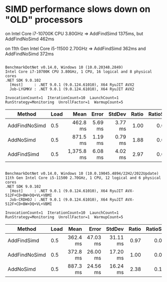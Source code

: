 # SIMD performance slows down on "OLD" processors

on Intel Core i7-10700K CPU 3.80GHz => AddFindSimd 1375ms, but AddFindNoSimd 462ms

on 11th Gen Intel Core i5-11500 2.70GHz => AddFindSimd 362ms and AddFindNoSimd 372ms

```

BenchmarkDotNet v0.14.0, Windows 10 (10.0.20348.2849)
Intel Core i7-10700K CPU 3.80GHz, 1 CPU, 16 logical and 8 physical cores
.NET SDK 9.0.102
  [Host]     : .NET 9.0.1 (9.0.124.61010), X64 RyuJIT AVX2
  Job-LYGMKV : .NET 9.0.1 (9.0.124.61010), X64 RyuJIT AVX2

InvocationCount=1  IterationCount=10  LaunchCount=1  
RunStrategy=Monitoring  UnrollFactor=1  WarmupCount=5  

```
| Method        | Load | Mean       | Error   | StdDev  | Ratio | RatioSD |
|-------------- |----- |-----------:|--------:|--------:|------:|--------:|
| AddFindNoSimd | 0.5  |   462.8 ms | 5.69 ms | 3.77 ms |  1.00 |    0.01 |
| AddNoSimd     | 0.5  |   871.5 ms | 1.19 ms | 0.79 ms |  1.88 |    0.01 |
| AddFindSimd   | 0.5  | 1,375.8 ms | 6.08 ms | 4.02 ms |  2.97 |    0.02 |

```

BenchmarkDotNet v0.14.0, Windows 10 (10.0.19045.4894/22H2/2022Update)
11th Gen Intel Core i5-11500 2.70GHz, 1 CPU, 12 logical and 6 physical cores
.NET SDK 9.0.102
  [Host]     : .NET 9.0.1 (9.0.124.61010), X64 RyuJIT AVX-512F+CD+BW+DQ+VL+VBMI
  Job-CRDHOJ : .NET 9.0.1 (9.0.124.61010), X64 RyuJIT AVX-512F+CD+BW+DQ+VL+VBMI

InvocationCount=1  IterationCount=10  LaunchCount=1  
RunStrategy=Monitoring  UnrollFactor=1  WarmupCount=5  

```
| Method        | Load | Mean     | Error    | StdDev   | Ratio | RatioSD |
|-------------- |----- |---------:|---------:|---------:|------:|--------:|
| AddFindSimd   | 0.5  | 362.4 ms | 47.03 ms | 31.11 ms |  0.97 |    0.09 |
| AddFindNoSimd | 0.5  | 372.8 ms | 26.00 ms | 17.20 ms |  1.00 |    0.06 |
| AddNoSimd     | 0.5  | 887.3 ms | 24.56 ms | 16.24 ms |  2.38 |    0.10 |
